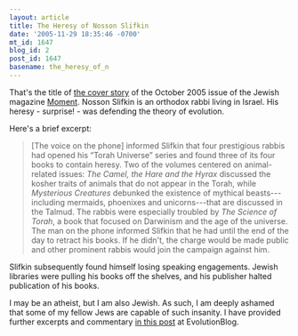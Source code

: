```yaml
---
layout: article
title: The Heresy of Nosson Slifkin
date: '2005-11-29 18:35:46 -0700'
mt_id: 1647
blog_id: 2
post_id: 1647
basename: the_heresy_of_n
---
```

<p>That's the title of <a href=http://www.momentmag.com/features/oct05/slifkin.html>the cover story</a> of the October 2005 issue of the Jewish magazine <a href=http://www.momentmag.com>Moment</a>.  Nosson Slifkin is an orthodox rabbi living in Israel.  His heresy - surprise! - was defending the theory of evolution.</p>

<p>Here's a brief excerpt:

<blockquote>
<p>[The voice on the phone] informed Slifkin that four prestigious rabbis had opened his &ldquo;Torah Universe&rdquo; series and found three of its four books to contain heresy. Two of the volumes centered on animal-related issues: <i>The Camel, the Hare and the Hyrax</i> discussed the kosher traits of animals that do not appear in the Torah, while <i>Mysterious Creatures</i> debunked the existence of mythical beasts---including mermaids, phoenixes and unicorns---that are discussed in the Talmud. The rabbis were especially troubled by <i>The Science of Torah</i>, a book that focused on Darwinism and the age of the universe. The man on the phone informed Slifkin that he had until the end of the day to retract his books. If he didn't, the charge would be made public and other prominent rabbis would join the campaign against him.</p>
</blockquote>
</p>

<p>Slifkin subsequently found himself losing speaking engagements.  Jewish libraries were pulling his books off the shelves, and his publisher halted publication of his books.</p>

<p>I may be an atheist, but I am also Jewish.  As such, I am deeply ashamed that some of my fellow Jews are capable of such insanity.  I have provided further excerpts and commentary <a href=http://evolutionblog.blogspot.com/2005/11/heresy-of-nosson-slifkin.html>in this post</a> at EvolutionBlog.</p>
